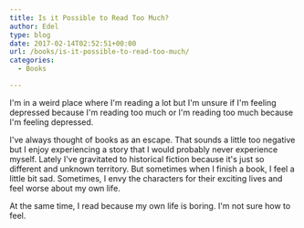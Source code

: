 ```yaml
---
title: Is it Possible to Read Too Much?
author: Edel
type: blog
date: 2017-02-14T02:52:51+00:00
url: /books/is-it-possible-to-read-too-much/
categories:
  - Books

---
```

I'm in a weird place where I'm reading a lot but I'm unsure if I'm feeling depressed because I'm reading too much or I'm reading too much because I'm feeling depressed.

I've always thought of books as an escape. That sounds a little too negative but I enjoy experiencing a story that I would probably never experience myself. Lately I've gravitated to historical fiction because it's just so different and unknown territory. But sometimes when I finish a book, I feel a little bit sad. Sometimes, I envy the characters for their exciting lives and feel worse about my own life.

At the same time, I read because my own life is boring. I'm not sure how to feel.